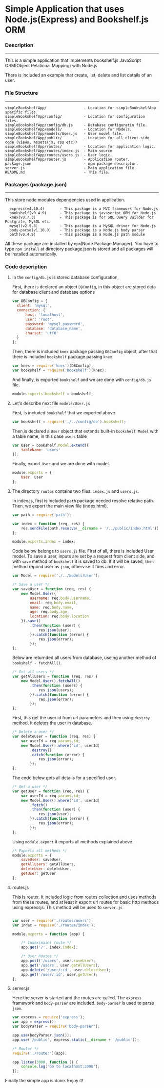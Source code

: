Simple Application that uses Node.js(Express) and Bookshelf.js ORM
==================================================================


### Description
---------------------
This is a simple application that implements bookshelf.js JavaScript ORM(Object Relational Mapping) with Node.js

There is included an example that create, list, delete and list details of an user.


### File Structure
-----------------------
    simpleBookshelfApp/                 - Location for simpleBookshelfApp specific files.
    simpleBookshelfApp/config/          - Location for configuration files.
    simpleBookshelfApp/config/db.js     - Database configuratin file.
    simpleBookshelfApp/models/          - Location for Models.
    simpleBookshelfApp/models/User.js   - User model file.
    simpleBookshelfApp/public/          - Location for all client-side code (views, assets(js, css etc))
    simpleBookshelfApp/routes/          - Location for application logic.
    simpleBookshelfApp/routes/index.js  - Main source 
    simpleBookshelfApp/routes/users.js  - User logic.
    simpleBookshelfApp/router.js        - Application router.
    package.json                        - npm package descriptor.
    server.js                           - Main application file.
    README.md                           - This file.
    

### Packages (package.json)
---------------------------------------------------
  This store node modules dependencies used in application.
  
      express(v4.10.4)       - This package is a MVC framework for Node.js
      bookshelf(v0.4.9)      - This package is javascript ORM for Node.js
      knex(v0.7.3)           - This package is for SQL Query Builder for Postgrate, MySQL etc.
      mysql(v2.5.3)          - This package is a MySQL driver for Node.js
      body-parse(v1.10.0)    - This package is a Node.js body parser
      path(v0.4.9)           - This package is a Node.js path module
     
  All these package are installed by ```npm```(Node Package Manager). You have to type ```npm install``` at directory package.json is stored and all packages will be installed automatically. 
  

### Code description

1. In the ```config/db.js``` is stored database configuration,
  
      First, there is declared an object ```DBConfig```, in this object are stored data for database client and database options
    
      ```javascript
      var DBConfig = {
    	client: 'mysql',
    	connection: {
    		host: 'localhost',
    		user: 'root',
    		password: 'mysql_password',
    		database: 'database_name',
    		charset: 'utf8'
    	}
    };
    ```
    Then, there is included ```knex``` package passing ```DBConfig``` object, after that there is included ```bookshelf``` package passing ```knex```
    ```javascript
    var knex = require('knex')(DBConfig);
    var bookshelf = require('bookshelf')(knex);
    ```
    
    And finally, is exported ```bookshelf``` and we are done with ```config/db.js``` file.
    ```javascript
    module.exports.bookshelf = bookshelf;
    ```

2. Let's describe next file ```models/User.js```

    First, is included ```bookshelf``` that we exported above
    
    ```javascript
    var bookshelf = require('./../config/db').bookshelf;
    ```
    Then,is declared a ```User``` object that extends built-in ```bookshelf Model``` with a table name, in this case ```users``` table
    
    ```javascript
    var User = bookshelf.Model.extend({
    	tableName: 'users'
    });
    ```
    Finally, export ```User``` and we are done with model.
    ```javascript
    module.exports = {
    	User: User
    };
    ```

3. The directory ```routes``` contains two files: ```index.js``` and ```users.js```.

    In index.js, first is included ```path``` package needed resolve relative path. Then, we export the main view file (index.html).
    ```javascript
    var path = require('path');
    
    var index = function (req, res) {
    	res.sendFile(path.resolve(__dirname + '/../public/index.html'));
    };
    
    module.exports.index = index;
    ```
    
    Code below belongs to ```users.js``` file. First of all, there is included User model.
    To save a user, inputs are set by a request from client side, and with ```save``` method of ```bookshelf``` it is saved to db. If it will be saved, ```then``` method repond user as ```json```, othervise it fires and error.
    
    ```javascript
    var Model = require('./../models/User');
    
    /* Save a user */
    var saveUser = function (req, res) {
    	new Model.User({
    		username: req.body.username,
    		email: req.body.email,
    		name: req.body.name,
    		age: req.body.age,
    		location: req.body.location
    	}).save()
    		.then(function (user) {
    			res.json(user);
    		}).catch(function (error) {
    			res.json(error);
    		});
    };
    ```
    
    Below are returnded all users from database, useing another method of ```bookshelf - fetchAll()```. 
    ```javascript
    /* Get all users */
    var getAllUsers = function (req, res) {
    	new Model.User().fetchAll()
    		.then(function (users) {
    			res.json(users);
    		}).catch(function (error) {
    			res.json(error);
    		});
    };
    ```
    
    First, this get the user id from url parameters and then using ```destroy``` method, it deletes the user in database.
    ```javascript
    /* Delete a user */
    var deleteUser = function (req, res) {
    	var userId = req.params.id;
    	new Model.User().where('id', userId)
    		.destroy()
    		.catch(function (error) {
    			res.json(error);
    		});
    };
    ```
    
    The code below gets all details for a specified user.
    ```javascript
    /* Get a user */
    var getUser = function (req, res) {
    	var userId = req.params.id;
    	new Model.User().where('id', userId)
    		.fetch()
    		.then(function (user) {
    			res.json(user);
    		}).catch(function (error) {
    			res.json(error);
    		});
    };
    ```
    
    Using ```module.export``` it exports all methods explained above.
    ```javascript
    /* Exports all methods */
    module.exports = {
    	saveUser: saveUser,
    	getAllUsers: getAllUsers,
    	deleteUser: deleteUser,
    	getUser: getUser
    };
    ```

4. router.js

    This is router. It included logic from routes collection and uses methods from these routes, and at least it export url routes for basic http methods using expressjs. This method will be used to ```server.js```
    
    ```javascript
    
    var user = require('./routes/users');
    var index = require('./routes/index');
    
    module.exports = function (app) {
    
    	/* Index(main) route */
    	app.get('/', index.index);
    
    	/* User Routes */
    	app.post('/users', user.saveUser);
    	app.get('/users', user.getAllUsers);
    	app.delete('/user/:id', user.deleteUser);
    	app.get('/user/:id', user.getUser);
    };
    ```

5. server.js

    Here the server is started and the routes are called. The ```express``` framework and ```body-parser``` are included. ```body-parser``` is used to parse ```json```.
    
    ```javascript
    var express = require('express');
    var app = express();
    var bodyParser = require('body-parser');
    
    app.use(bodyParser.json());
    app.use('/public', express.static(__dirname + '/public'));
    
    /* Router */
    require('./router')(app);
    
    app.listen(3000, function () {
    	console.log('Go to localhost:3000');
    });
    ```
    
Finally the simple app is done. Enjoy it!
